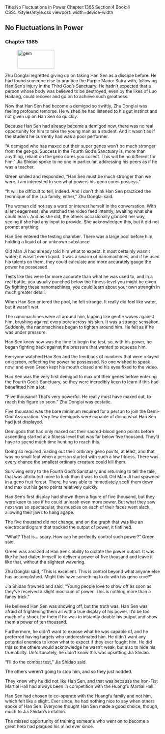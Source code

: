 Title:No Fluctuations in Power 
Chapter:1365 
Section:4 
Book:4 
CSS:../Styles/style.css 
viewport: width=device-width
  
## No Fluctuations in Power
### Chapter 1365
  
<figure>
	<img src="../Images/gem.gif" alt="gem" id="gem" width="120" height="60" />
</figure>
  

  
Zhu Donglai regretted giving up on taking Han Sen as a disciple before. He had found someone else to practice the Purple Manor Sutra with, following Han Sen’s injury in the Third God’s Sanctuary. He hadn’t expected that a person whose body was believed to be destroyed, even by the likes of Luo Haitang, could recover and go on to achieve such greatness.

Now that Han Sen had become a demigod so swiftly, Zhu Donglai was feeling profound remorse. He wished he had listened to his gut instinct and not given up on Han Sen so quickly.

Because Han Sen had already become a demigod now, there was no real opportunity for him to take the young man as a student. And it wasn’t as if the student he currently had was a poor performer.

“A demigod who has maxed out their super genes won’t be much stronger from the get-go. Success in the Fourth God’s Sanctuary is, more than anything, reliant on the geno cores you collect. This will be no different for him,” Jia Shidao spoke to no one in particular, addressing his peers as if he was a teacher.

Green smiled and responded, “Han Sen must be much stronger than we were. I am interested to see what powers his geno cores possess.”

“It will be difficult to tell, indeed. And I don’t think Han Sen practiced the technique of the Luo family, either,” Zhu Donglai said.

The woman did not say a word or interest herself in the conversation. With silent eagerness, she watched the video feed intently, awaiting what she could learn. And as she did, the others occasionally glanced her way, seeing if she had any input to provide. She acknowledged this, but it did not prompt anything.

Han Sen entered the testing chamber. There was a large pool before him, holding a liquid of an unknown substance.

Old Man Ji had already told him what to expect. It most certainly wasn’t water; it wasn’t even liquid. It was a swarm of nanomachines, and if he used his talents on them, they could calculate and more accurately gauge the power he possessed.

Tests like this were far more accurate than what he was used to, and in a real battle, you usually punched below the fitness level you might be given. By fighting these nanomachines, you could learn about your own strength in much greater detail.

When Han Sen entered the pool, he felt strange. It really did feel like water, but it wasn’t wet.

The nanomachines were all around him, lapping like gentle waves against him, brushing against every pore across his skin. It was a strange sensation. Suddenly, the nanomachines began to tighten around him. He felt as if he was under pressure.

Han Sen knew now was the time to begin the test, so, with his power, he began fighting back against the pressure that wanted to squeeze him.

Everyone watched Han Sen and the feedback of numbers that were relayed on-screen, reflecting the power he possessed. No one wished to speak now, and even Green kept his mouth closed and his eyes fixed to the video.

Han Sen was the very first demigod to max out their genes before entering the Fourth God’s Sanctuary, so they were incredibly keen to learn if this had benefitted him a lot.

“Five thousand! That’s very powerful. He really must have maxed out, to reach this figure so soon.” Zhu Donglai was ecstatic.

Five thousand was the bare minimum required for a person to join the Demi-God Association. Very few demigods were capable of doing what Han Sen had just displayed.

Demigods that had only maxed out their sacred-blood geno points before ascending started at a fitness level that was far below five thousand. They’d have to spend much time hunting to reach this.

Doing so required maxing out their ordinary geno points, at least, and that was no small feat when a person started with such a low fitness. There was every chance the smallest ordinary creature could kill them.

Surviving entry to the Fourth God’s Sanctuary and returning to tell the tale, that was attributed more to luck than it was to skill. Old Man Ji had spawned in a geno fruit forest. There, he was able to immediately scoff them down and max out his geno points relatively quickly.

Han Sen’s first display had shown them a figure of five thousand, but they were keen to see if he could unleash even more power. But what they saw next was so spectacular, the muscles on each of their faces went slack, allowing their jaws to hang agape.

The five thousand did not change, and on the graph that was like an electrocardiogram that tracked the output of power, it flatlined.

“What? That is… scary. How can he perfectly control such power?” Green said.

Green was amazed at Han Sen’s ability to dictate the power output. It was like he had dialed himself to deliver a power of five thousand and leave it like that, without the slightest wavering.

Zhu Donglai said, “This is excellent. This is control beyond what anyone else has accomplished. Might this have something to do with his geno core?”

Jia Shidao frowned and said, “Young people love to show off as soon as they’ve received a slight modicum of power. This is nothing more than a fancy trick.”

He believed Han Sen was showing off, but the truth was, Han Sen was afraid of frightening them all with a true display of his power. It’d be too much of a shock for them if he was to instantly double his output and show them a power of ten thousand.

Furthermore, he didn’t want to expose what he was capable of, and he preferred having targets who underestimated him. He didn’t want any potential enemies to know what to expect if they ever fought him. He did this so the others would acknowledge he wasn’t weak, but also to hide his true ability. Unfortunately, he didn’t know this was upsetting Jia Shidao.

“I’ll do the combat test,” Jia Shidao said.

The others weren’t going to stop him, and so they just nodded.

They knew why he did not like Han Sen, and that was because the Iron-Fist Martial Hall had always been in competition with the Huangfu Martial Hall.

Han Sen had chosen to co-operate with the Huangfu family and not him, which felt like a slight. Ever since, he had nothing nice to say when others spoke of Han Sen. Everyone thought Han Sen made a good choice, though, much to Jia Shidao’s irritation.

The missed opportunity of training someone who went on to become a great hero had plagued his mind ever since.